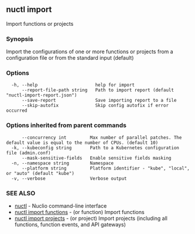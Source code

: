 ## nuctl import

Import functions or projects

### Synopsis

Import the configurations of one or more functions or projects
from a configuration file or from the standard input (default)

### Options

```
  -h, --help                      help for import
      --report-file-path string   Path to import report (default "nuctl-import-report.json")
      --save-report               Save importing report to a file
      --skip-autofix              Skip config autofix if error occurred
```

### Options inherited from parent commands

```
      --concurrency int         Max number of parallel patches. The default value is equal to the number of CPUs. (default 10)
  -k, --kubeconfig string       Path to a Kubernetes configuration file (admin.conf)
      --mask-sensitive-fields   Enable sensitive fields masking
  -n, --namespace string        Namespace
      --platform string         Platform identifier - "kube", "local", or "auto" (default "kube")
  -v, --verbose                 Verbose output
```

### SEE ALSO

* [nuctl](nuctl.md)	 - Nuclio command-line interface
* [nuctl import functions](nuctl_import_functions.md)	 - (or function) Import functions
* [nuctl import projects](nuctl_import_projects.md)	 - (or project) Import projects (including all functions, function events, and API gateways)

